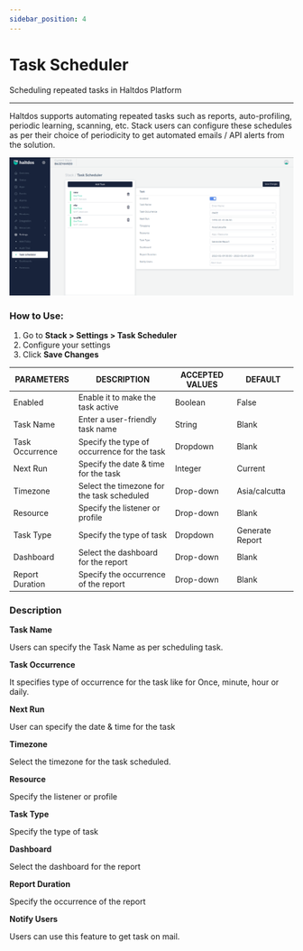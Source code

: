 ```yaml
---
sidebar_position: 4
---
```


# Task Scheduler

Scheduling repeated tasks in Haltdos Platform

---

Haltdos supports automating repeated tasks such as reports, auto-profiling, periodic learning, scanning, etc. Stack users can configure these schedules as per their choice of periodicity to get automated emails / API alerts from the solution.

![scheduler](/img/platform/v2/task_scheduler.png)

### How to Use:

1. Go to **Stack > Settings > Task Scheduler**
2. Configure your settings
3. Click **Save Changes**

| PARAMETERS      | DESCRIPTION                                     | ACCEPTED VALUES | DEFAULT         |
|-----------------|-------------------------------------------------|-----------------|-----------------|
| Enabled         | Enable it to make the task active               | Boolean         | False           |
| Task Name       | Enter a user-friendly task name                 | String          | Blank           |
| Task Occurrence | Specify the type of occurrence for the task     | Dropdown        | Blank           |
| Next Run        | Specify the date & time for the task            | Integer         | Current         |
| Timezone        | Select the timezone for the task scheduled      | Drop-down       | Asia/calcutta   |
| Resource        | Specify the listener or  profile                | Drop-down       | Blank           |
| Task Type       | Specify the type of task                        | Dropdown        | Generate Report |
| Dashboard       | Select the dashboard for the report             | Drop-down       | Blank           |
| Report Duration | Specify the occurrence of the report            | Drop-down       | Blank           |

### Description

**Task Name**

Users can specify the Task Name as per scheduling task.

**Task Occurrence**

It specifies type of occurrence for the task like for Once, minute, hour or daily.

**Next Run**

User can specify the date & time for the task 

**Timezone**        

Select the timezone for the task scheduled.

**Resource** 

Specify the listener or  profile

**Task Type**

Specify the type of task

**Dashboard**

Select the dashboard for the report 

**Report Duration**  

Specify the occurrence of the report

**Notify Users**  

Users can use this feature to get task on mail.